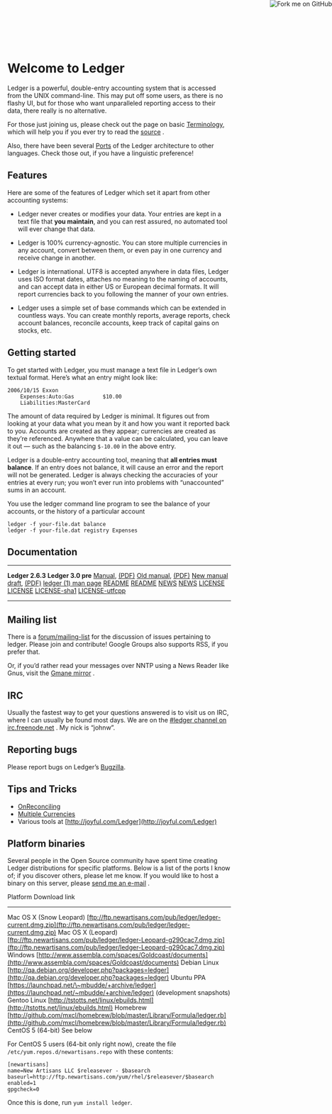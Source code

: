<a href="http://github.com/simonmichael/ledger-website"><img style="position: absolute; top: 0; right: 0; border: 0;" src="https://assets2.github.com/img/71eeaab9d563c2b3c590319b398dd35683265e85?repo=&url=http%3A%2F%2Fs3.amazonaws.com%2Fgithub%2Fribbons%2Fforkme_right_gray_6d6d6d.png&path=" alt="Fork me on GitHub"></a>\
<br>

# Welcome to Ledger

Ledger is a powerful, double-entry accounting system that is accessed
from the UNIX command-line. This may put off some users, as there is no
flashy UI, but for those who want unparalleled reporting access to their
data, there really is no alternative.

For those just joining us, please check out the page on basic
[Terminology](Terminology.html), which will help you if you ever try to
read the [source](http://github.com/jwiegley/ledger) .

Also, there have been several [Ports](Ports.html) of the Ledger
architecture to other languages. Check those out, if you have a
linguistic preference!

## Features

Here are some of the features of Ledger which set it apart from other
accounting systems:

-   Ledger never creates or modifies your data. Your entries are kept in
    a text file that **you maintain**, and you can rest assured, no
    automated tool will ever change that data.

-   Ledger is 100% currency-agnostic. You can store multiple currencies
    in any account, convert between them, or even pay in one currency
    and receive change in another.

-   Ledger is international. UTF8 is accepted anywhere in data files,
    Ledger uses ISO format dates, attaches no meaning to the naming of
    accounts, and can accept data in either US or European decimal
    formats. It will report currencies back to you following the manner
    of your own entries.

-   Ledger uses a simple set of base commands which can be extended in
    countless ways. You can create monthly reports, average reports,
    check account balances, reconcile accounts, keep track of capital
    gains on stocks, etc.

## Getting started

To get started with Ledger, you must manage a text file in Ledger’s own
textual format. Here’s what an entry might look like:

    2006/10/15 Exxon
        Expenses:Auto:Gas         $10.00
        Liabilities:MasterCard

The amount of data required by Ledger is minimal. It figures out from
looking at your data what you mean by it and how you want it reported
back to you. Accounts are created as they appear; currencies are created
as they’re referenced. Anywhere that a value can be calculated, you can
leave it out — such as the balancing `$-10.00` in the above entry.

Ledger is a double-entry accounting tool, meaning that **all entries
must balance**. If an entry does not balance, it will cause an error and
the report will not be generated. Ledger is always checking the
accuracies of your entries at every run; you won’t ever run into
problems with “unaccounted” sums in an account.

You use the ledger command line program to see the balance of your
accounts, or the history of a particular account

    ledger -f your-file.dat balance
    ledger -f your-file.dat registry Expenses

## Documentation

  ---------------------------------------------------- ----------------------------------------------------------------
  **Ledger 2.6.3**                                     **Ledger 3.0 pre**
  [Manual](2.6/ledger.html), [(PDF)](2.6/ledger.pdf)   [Old manual](3.0/ledger.html), [(PDF)](3.0/ledger.pdf)
                                                       [New manual draft](3.0/ledger3.html), [(PDF)](3.0/ledger3.pdf)
                                                       [ledger (1) man page](3.0/ledger.1.html)
  [README](2.6/README)                                 [README](3.0/README)
  [NEWS](2.6/NEWS)                                     [NEWS](3.0/NEWS)
  [LICENSE](2.6/LICENSE)                               [LICENSE](3.0/LICENSE)
                                                       [LICENSE-sha1](3.0/LICENSE-sha1)
                                                       [LICENSE-utfcpp](3.0/LICENSE-utfcpp)
  ---------------------------------------------------- ----------------------------------------------------------------

## Mailing list

There is a
[forum/mailing-list](http://groups.google.com/group/ledger-cli) for the
discussion of issues pertaining to ledger. Please join and contribute!
Google Groups also supports RSS, if you prefer that.

Or, if you’d rather read your messages over NNTP using a News Reader
like Gnus, visit the [Gmane
mirror](http://dir.gmane.org/gmane.comp.finance.ledger.general) .

## IRC

Usually the fastest way to get your questions answered is to visit us on
IRC, where I can usually be found most days. We are on the [\#ledger
channel on irc.freenode.net](irc://irc.freenode.net/ledger) . My nick is
“johnw”.

## Reporting bugs

Please report bugs on Ledger’s
[Bugzilla](http://newartisans.com/bugzilla/enter_bug.cgi).

## Tips and Tricks

-   [OnReconciling](OnReconciling.html)
-   [Multiple Currencies](Multiple-currencies.html)
-   Various tools at [http://joyful.com/Ledger](http://joyful.com/Ledger)

## Platform binaries

Several people in the Open Source community have spent time creating
Ledger distributions for specific platforms. Below is a list of the
ports I know of; if you discover others, please let me know. If you
would like to host a binary on this server, please [send me an
e-mail](mailto:jwiegley@gmail.com) .

  Platform                  Download link
  ------------------------- -------------------------------------------------------------------------------------------------------------------------------------------------------------------------------------------------------------------------
  Mac OS X (Snow Leopard)   [ftp://ftp.newartisans.com/pub/ledger/ledger-current.dmg.zip](ftp://ftp.newartisans.com/pub/ledger/ledger-current.dmg.zip)
  Mac OS X (Leopard)        [ftp://ftp.newartisans.com/pub/ledger/ledger-Leopard-g290cac7.dmg.zip](ftp://ftp.newartisans.com/pub/ledger/ledger-Leopard-g290cac7.dmg.zip)
  Windows                   [http://www.assembla.com/spaces/Goldcoast/documents](http://www.assembla.com/spaces/Goldcoast/documents)
  Debian Linux              [http://qa.debian.org/developer.php?packages=ledger](http://qa.debian.org/developer.php?packages=ledger)
  Ubuntu PPA                [https://launchpad.net/\~mbudde/+archive/ledger](https://launchpad.net/~mbudde/+archive/ledger) (development snapshots)
  Gentoo Linux              [http://tstotts.net/linux/ebuilds.html](http://tstotts.net/linux/ebuilds.html)
  Homebrew                  [http://github.com/mxcl/homebrew/blob/master/Library/Formula/ledger.rb](http://github.com/mxcl/homebrew/blob/master/Library/Formula/ledger.rb)
  CentOS 5 (64-bit)         See below

For CentOS 5 users (64-bit only right now), create the file
`/etc/yum.repos.d/newartisans.repo` with these contents:

    [newartisans]
    name=New Artisans LLC $releasever - $basearch
    baseurl=http://ftp.newartisans.com/yum/rhel/$releasever/$basearch
    enabled=1
    gpgcheck=0

Once this is done, run `yum install ledger`.
